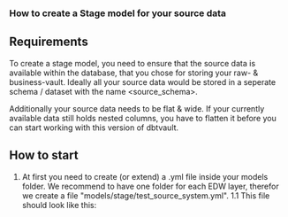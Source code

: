 ### How to create a Stage model for your source data

## Requirements
To create a stage model, you need to ensure that the source data is available within the database, that you chose for storing your raw- & business-vault.
Ideally all your source data would be stored in a seperate schema / dataset with the name <source_schema>.

Additionally your source data needs to be flat & wide. If your currently available data still holds nested columns, you have to flatten it before you can start working with this version of dbtvault.

## How to start
1. At first you need to create (or extend) a .yml file inside your models folder. We recommend to have one folder for each EDW layer, therefor we create a file "models/stage/test_source_system.yml".
  1.1 This file should look like this:

